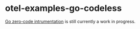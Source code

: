 # otel-examples-go-codeless

[Go zero-code intrumentation](https://opentelemetry.io/docs/zero-code/go/) is still currently a work in progress.

